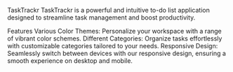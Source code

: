 TaskTrackr
TaskTrackr is a powerful and intuitive to-do list application designed to streamline task management and boost productivity.

Features
Various Color Themes: Personalize your workspace with a range of vibrant color schemes.
Different Categories: Organize tasks effortlessly with customizable categories tailored to your needs.
Responsive Design: Seamlessly switch between devices with our responsive design, ensuring a smooth experience on desktop and mobile.
